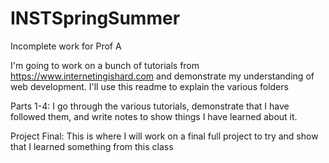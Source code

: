 # INSTSpringSummer
Incomplete work for Prof A

I'm going to work on a bunch of tutorials from https://www.internetingishard.com
and demonstrate my understanding of web development.
I'll use this readme to explain the various folders

Parts 1-4: I go through the various tutorials, demonstrate that I have followed them,
and write notes to show things I have learned about it.

Project Final: This is where I will work on a final full project to try and show that
I learned something from this class
